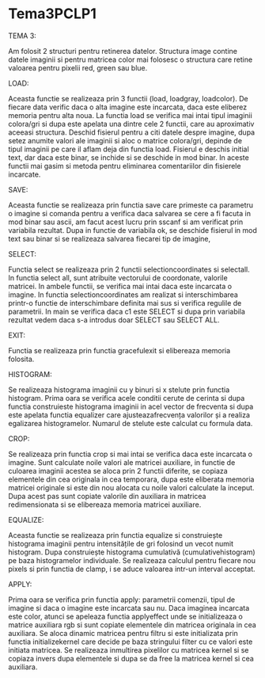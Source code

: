# Tema3PCLP1

TEMA 3:

Am folosit 2 structuri pentru retinerea datelor. Structura image contine datele
imaginii si pentru matricea color mai folosesc o structura care retine valoarea
pentru pixelii red, green sau blue.

LOAD:

Aceasta functie se realizeaza prin 3 functii (load, loadgray, loadcolor).
De fiecare data verific daca o alta imagine este incarcata, daca este eliberez
memoria pentru alta noua. La functia load se verifica mai intai tipul imaginii
colora/gri si dupa este apelata una dintre cele 2 functii, care au aproximativ
aceeasi structura. Deschid fisierul pentru a citi datele despre imagine, dupa
setez anumite valori ale imaginii si aloc o matrice colora/gri, depinde de
tipul imaginii pe care il aflam deja din functia load. Fisierul e deschis
initial text, dar daca este binar, se inchide si se deschide in mod binar. In
aceste functii mai gasim si metoda pentru eliminarea comentariilor din 
fisierele incarcate.

SAVE:

Aceasta functie se realizeaza prin functia save care primeste ca parametru o
imagine si comanda pentru a verifica daca salvarea se cere a fi facuta in mod
binar sau ascii, am facut acest lucru prin sscanf si am verificat prin
variabila rezultat. Dupa in functie de variabila ok, se deschide fisierul in
mod text sau binar si se realizeaza salvarea fiecarei tip de imagine,

SELECT:

Functia select se realizeaza prin 2 functii selectioncoordinates si selectall.
In functia select all, sunt atribuite vectorului de coordonate, valorile
matricei. In ambele functii, se verifica mai intai daca este incarcata o
imagine. In functia selectioncoordinates am realizat si interschimbarea 
printr-o functie de interschimbare definita mai sus si verifica regulile de 
parametrii. In main se verifica daca c1 este SELECT si dupa prin variabila 
rezultat vedem daca s-a introdus doar SELECT sau SELECT ALL.

EXIT:

Functia se realizeaza prin functia gracefulexit si elibereaza memoria folosita.

HISTOGRAM:

Se realizeaza histograma imaginii cu y binuri si x stelute prin functia
histogram. Prima oara se verifica acele conditii cerute de cerinta si dupa
functia construieste histograma imaginii in acel vector de frecventa si dupa
este apelata functia equalizer care ajusteazafrecvența valorilor și 
a realiza egalizarea histogramelor. Numarul de stelute este calculat cu formula
data.

CROP:

Se realizeaza prin functia crop si mai intai se verifica daca este incarcata
o imagine. Sunt calculate noile valori ale matricei auxiliare, in functie de
culoarea imaginii acestea se aloca prin 2 functii diferite, se copiaza
elementele din cea originala in cea temporara, dupa este eliberata memoria
matricei originale si este din nou alocata cu noile valori calculate la
inceput. Dupa acest pas sunt copiate valorile din auxiliara in matricea
redimensionata si se elibereaza memoria matricei auxiliare.

EQUALIZE:

Aceasta functie se realizeaza prin functia equalize si construiește 
histograma imaginii pentru intensitățile de gri folosind un vecot
numit histogram. Dupa construiește histograma cumulativă 
(cumulativehistogram) pe baza histogramelor individuale. Se realizeaza
calculul pentru fiecare nou pixels si prin functia de clamp, i se aduce
valoarea intr-un interval acceptat.

APPLY:

Prima oara se verifica prin functia apply: parametrii comenzii, tipul de
imagine si daca o imagine este incarcata sau nu. Daca imaginea incarcata
este color, atunci se apeleaza functia applyeffect unde se initializeaza
o matrice auxiliara rgb si sunt copiate elementele din matricea originala
in cea auxiliara. Se aloca dinamic matricea pentru filtru si este 
initializata prin functia initializekernel care decide pe baza stringului
filter cu ce valori este initiata matricea. Se realizeaza inmultirea
pixelilor cu matricea kernel si se copiaza invers dupa elementele si dupa
se da free la matricea kernel si cea auxiliara.
